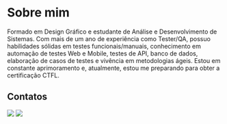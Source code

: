 # Sobre mim

Formado em Design Gráfico e estudante de Análise e Desenvolvimento de Sistemas. Com mais de um ano de experiência como Tester/QA, possuo habilidades sólidas em testes funcionais/manuais, conhecimento em automação de testes Web e Mobile, testes de API, banco de dados, elaboração de casos de testes e vivência em metodologias ágeis. Estou em constante aprimoramento e, atualmente, estou me preparando para obter a certificação CTFL.



## Contatos

<div> 
  <a href="https://www.instagram.com/celsodantas94/" target="_blank"><img src="https://img.shields.io/badge/-Instagram-%23E4405F?style=for-the-badge&logo=instagram&logoColor=white" target="_blank"></a>
  <a href="https://www.linkedin.com/in/celso-dantas/" target="_blank"><img src="https://img.shields.io/badge/-LinkedIn-%230077B5?style=for-the-badge&logo=linkedin&logoColor=white" target="_blank"></a> 
</div>

